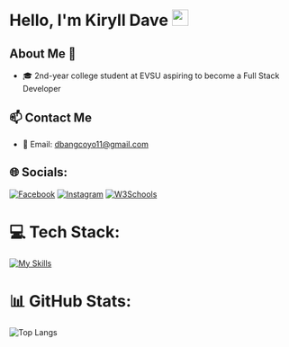# Hello, I'm Kiryll Dave <img src="https://github.com/TheDudeThatCode/TheDudeThatCode/raw/master/Assets/Hi.gif" width="29px">

## About Me 🚀
- 🎓 2nd-year college student at EVSU aspiring to become a Full Stack Developer

## 📫 Contact Me
- 📧 Email: dbangcoyo11@gmail.com

## 🌐 Socials:
[![Facebook](https://img.shields.io/badge/Facebook-%231877F2.svg?logo=Facebook&logoColor=white)](https://www.facebook.com/jhinbangcoyo)
[![Instagram](https://img.shields.io/badge/Instagram-E4405F.svg?logo=Instagram&logoColor=white)](https://www.instagram.com/user.d4veee)
[![W3Schools](https://img.shields.io/badge/W3Schools-04AA6D?logo=w3schools&logoColor=fff)](https://www.w3profile.com/dave.py)

# 💻 Tech Stack:
[![My Skills](https://skillicons.dev/icons?i=c,python,java,javascript,html,css)](https://skillicons.dev)

# 📊 GitHub Stats:
![Top Langs](https://github-readme-stats.vercel.app/api/top-langs/?username=FoowsIsBack&layout=compact&theme=dark)
